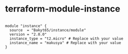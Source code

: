 # terraform-module-instance

```hcl

module "instance" {
  source  = "Bakyt65/instance/module"
  version = "2.0.0"
  instance_type = "t2.micro" # Replace with your value
  instance_name = "makusya" # Replace with your value
}

```
